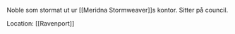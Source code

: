 Noble som stormat ut ur [[Meridna Stormweaver]]s kontor. Sitter på council.

Location: [[Ravenport]]